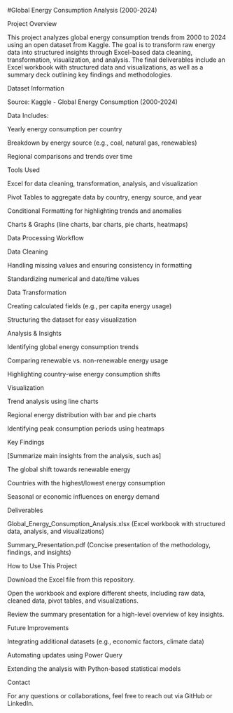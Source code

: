 #Global Energy Consumption Analysis (2000-2024)

Project Overview

This project analyzes global energy consumption trends from 2000 to 2024 using an open dataset from Kaggle. The goal is to transform raw energy data into structured insights through Excel-based data cleaning, transformation, visualization, and analysis. The final deliverables include an Excel workbook with structured data and visualizations, as well as a summary deck outlining key findings and methodologies.

Dataset Information

Source: Kaggle - Global Energy Consumption (2000-2024)

Data Includes:

Yearly energy consumption per country

Breakdown by energy source (e.g., coal, natural gas, renewables)

Regional comparisons and trends over time

Tools Used

Excel for data cleaning, transformation, analysis, and visualization

Pivot Tables to aggregate data by country, energy source, and year

Conditional Formatting for highlighting trends and anomalies

Charts & Graphs (line charts, bar charts, pie charts, heatmaps)

Data Processing Workflow

Data Cleaning

Handling missing values and ensuring consistency in formatting

Standardizing numerical and date/time values

Data Transformation

Creating calculated fields (e.g., per capita energy usage)

Structuring the dataset for easy visualization

Analysis & Insights

Identifying global energy consumption trends

Comparing renewable vs. non-renewable energy usage

Highlighting country-wise energy consumption shifts

Visualization

Trend analysis using line charts

Regional energy distribution with bar and pie charts

Identifying peak consumption periods using heatmaps

Key Findings

[Summarize main insights from the analysis, such as]

The global shift towards renewable energy

Countries with the highest/lowest energy consumption

Seasonal or economic influences on energy demand

Deliverables

Global_Energy_Consumption_Analysis.xlsx (Excel workbook with structured data, analysis, and visualizations)

Summary_Presentation.pdf (Concise presentation of the methodology, findings, and insights)

How to Use This Project

Download the Excel file from this repository.

Open the workbook and explore different sheets, including raw data, cleaned data, pivot tables, and visualizations.

Review the summary presentation for a high-level overview of key insights.

Future Improvements

Integrating additional datasets (e.g., economic factors, climate data)

Automating updates using Power Query

Extending the analysis with Python-based statistical models

Contact

For any questions or collaborations, feel free to reach out via GitHub or LinkedIn.

